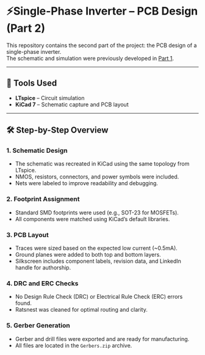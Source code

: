 # ⚡Single-Phase Inverter – PCB Design (Part 2)

This repository contains the second part of the project: the PCB design of a single-phase inverter.  
The schematic and simulation were previously developed in [Part 1](https://github.com/guilhermedsmoreira/Single-Phase-Inverter-with-PWM-Control-Part-1).

---

## 🔧 Tools Used

- **LTspice** – Circuit simulation
- **KiCad 7** – Schematic capture and PCB layout

---

## 🛠️ Step-by-Step Overview

### 1. Schematic Design
- The schematic was recreated in KiCad using the same topology from LTspice.
- NMOS, resistors, connectors, and power symbols were included.
- Nets were labeled to improve readability and debugging.

### 2. Footprint Assignment
- Standard SMD footprints were used (e.g., SOT-23 for MOSFETs).
- All components were matched using KiCad’s default libraries.

### 3. PCB Layout
- Traces were sized based on the expected low current (~0.5mA).
- Ground planes were added to both top and bottom layers.
- Silkscreen includes component labels, revision data, and LinkedIn handle for authorship.

### 4. DRC and ERC Checks
- No Design Rule Check (DRC) or Electrical Rule Check (ERC) errors found.
- Ratsnest was cleaned for optimal routing and clarity.

### 5. Gerber Generation
- Gerber and drill files were exported and are ready for manufacturing.
- All files are located in the `Gerbers.zip` archive.

  
